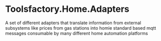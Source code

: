 # Toolsfactory.Home.Adapters
A set of different adapters that translate information from external subsystems like prices from gas stations into homie standard based mqtt messages consumable by many different home automation platforms
